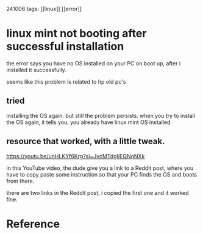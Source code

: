 241006
tags: [[linux]] [[error]] 

# linux mint not booting after successful installation

the error says you have no OS installed on your PC on boot up, after i installed it successfully.

seems like this problem is related to hp old pc's
## tried
installing the OS again. but still the problem persists. 
when you try to install the OS again, it tells you, you already have linux mint OS installed.

## resource that worked, with a little tweak.
https://youtu.be/unHLKYf6Krg?si=JvcMTdgIiEQNqNXk

in this YouTube video, the dude give you a link to a Reddit post, where you have to copy paste some instruction so that your PC finds the OS and boots from there.

there are two links in the Reddit post, i copied the first one and it worked fine.


# Reference

